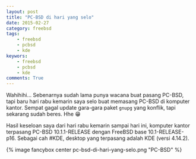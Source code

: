```yaml
---
layout: post
title: "PC-BSD di hari yang selo"
date: 2015-02-27
category: freebsd
tags:
    - freebsd
    - pcbsd
    - kde
keywors:
    - freebsd
    - pcbsd
    - kde
comments: True
---
```


Wahihihi... Sebenarnya sudah lama punya wacana buat pasang PC-BSD, tapi baru hari rabu kemarin saya selo buat memasang PC-BSD di komputer kantor. Sempat gagal update gara-gara paket `gnupg` yang konflik, tapi sekarang sudah beres. Hhe 😁
<!--more-->

Hasil keseloan saya dari hari rabu kemarin sampai hari ini, komputer kantor terpasang PC-BSD 10.1.1-RELEASE dengan FreeBSD base 10.1-RELEASE-p16. Sebagai cah #KDE, desktop yang terpasang adalah KDE (versi 4.14.2).

{% image fancybox center pc-bsd-di-hari-yang-selo.png "PC-BSD" %}
